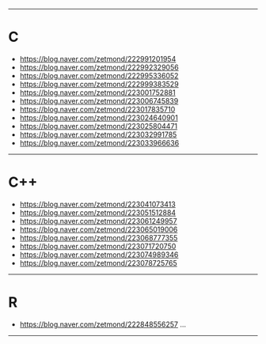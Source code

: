 - - - 
# C
- <https://blog.naver.com/zetmond/222991201954>
- <https://blog.naver.com/zetmond/222992329056>
- <https://blog.naver.com/zetmond/222995336052>
- <https://blog.naver.com/zetmond/222999383529>
- <https://blog.naver.com/zetmond/223001752881>
- <https://blog.naver.com/zetmond/223006745839>
- <https://blog.naver.com/zetmond/223017835710>
- <https://blog.naver.com/zetmond/223024640901>
- <https://blog.naver.com/zetmond/223025804471>
- <https://blog.naver.com/zetmond/223032991785>
- <https://blog.naver.com/zetmond/223033966636>
- - -
# C++
- <https://blog.naver.com/zetmond/223041073413>
- <https://blog.naver.com/zetmond/223051512884>
- <https://blog.naver.com/zetmond/223061249957>
- <https://blog.naver.com/zetmond/223065019006>
- <https://blog.naver.com/zetmond/223068777355>
- <https://blog.naver.com/zetmond/223071720750>
- <https://blog.naver.com/zetmond/223074989346>
- <https://blog.naver.com/zetmond/223078725765>
- - -
# R
- <https://blog.naver.com/zetmond/222848556257>
...
- - -
